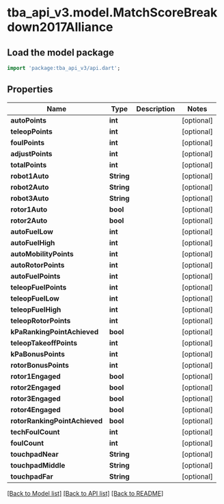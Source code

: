 # tba_api_v3.model.MatchScoreBreakdown2017Alliance

## Load the model package
```dart
import 'package:tba_api_v3/api.dart';
```

## Properties
Name | Type | Description | Notes
------------ | ------------- | ------------- | -------------
**autoPoints** | **int** |  | [optional] 
**teleopPoints** | **int** |  | [optional] 
**foulPoints** | **int** |  | [optional] 
**adjustPoints** | **int** |  | [optional] 
**totalPoints** | **int** |  | [optional] 
**robot1Auto** | **String** |  | [optional] 
**robot2Auto** | **String** |  | [optional] 
**robot3Auto** | **String** |  | [optional] 
**rotor1Auto** | **bool** |  | [optional] 
**rotor2Auto** | **bool** |  | [optional] 
**autoFuelLow** | **int** |  | [optional] 
**autoFuelHigh** | **int** |  | [optional] 
**autoMobilityPoints** | **int** |  | [optional] 
**autoRotorPoints** | **int** |  | [optional] 
**autoFuelPoints** | **int** |  | [optional] 
**teleopFuelPoints** | **int** |  | [optional] 
**teleopFuelLow** | **int** |  | [optional] 
**teleopFuelHigh** | **int** |  | [optional] 
**teleopRotorPoints** | **int** |  | [optional] 
**kPaRankingPointAchieved** | **bool** |  | [optional] 
**teleopTakeoffPoints** | **int** |  | [optional] 
**kPaBonusPoints** | **int** |  | [optional] 
**rotorBonusPoints** | **int** |  | [optional] 
**rotor1Engaged** | **bool** |  | [optional] 
**rotor2Engaged** | **bool** |  | [optional] 
**rotor3Engaged** | **bool** |  | [optional] 
**rotor4Engaged** | **bool** |  | [optional] 
**rotorRankingPointAchieved** | **bool** |  | [optional] 
**techFoulCount** | **int** |  | [optional] 
**foulCount** | **int** |  | [optional] 
**touchpadNear** | **String** |  | [optional] 
**touchpadMiddle** | **String** |  | [optional] 
**touchpadFar** | **String** |  | [optional] 

[[Back to Model list]](../README.md#documentation-for-models) [[Back to API list]](../README.md#documentation-for-api-endpoints) [[Back to README]](../README.md)


